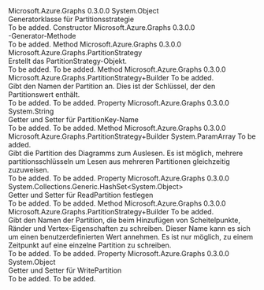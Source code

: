 <Type Name="PartitionStrategy+Builder" FullName="Microsoft.Azure.Graphs.PartitionStrategy+Builder">
  <TypeSignature Language="C#" Value="public sealed class PartitionStrategy.Builder" />
  <TypeSignature Language="ILAsm" Value=".class nested public auto ansi sealed beforefieldinit PartitionStrategy/Builder extends System.Object" />
  <TypeSignature Language="DocId" Value="T:Microsoft.Azure.Graphs.PartitionStrategy.Builder" />
  <TypeSignature Language="VB.NET" Value="Public NotInheritable Class PartitionStrategy.Builder" />
  <TypeSignature Language="F#" Value="type PartitionStrategy.Builder = class" />
  <AssemblyInfo>
    <AssemblyName>Microsoft.Azure.Graphs</AssemblyName>
    <AssemblyVersion>0.3.0.0</AssemblyVersion>
  </AssemblyInfo>
  <Base>
    <BaseTypeName>System.Object</BaseTypeName>
  </Base>
  <Interfaces />
  <Docs>
    <summary>
            Generatorklasse für Partitionsstrategie 
            </summary>
    <remarks>To be added.</remarks>
  </Docs>
  <Members>
    <Member MemberName=".ctor">
      <MemberSignature Language="C#" Value="public Builder ();" />
      <MemberSignature Language="ILAsm" Value=".method public hidebysig specialname rtspecialname instance void .ctor() cil managed" />
      <MemberSignature Language="DocId" Value="M:Microsoft.Azure.Graphs.PartitionStrategy.Builder.#ctor" />
      <MemberSignature Language="VB.NET" Value="Public Sub New ()" />
      <MemberType>Constructor</MemberType>
      <AssemblyInfo>
        <AssemblyName>Microsoft.Azure.Graphs</AssemblyName>
        <AssemblyVersion>0.3.0.0</AssemblyVersion>
      </AssemblyInfo>
      <Parameters />
      <Docs>
        <summary>
            -Generator-Methode
            </summary>
        <remarks>To be added.</remarks>
      </Docs>
    </Member>
    <Member MemberName="Create">
      <MemberSignature Language="C#" Value="public Microsoft.Azure.Graphs.PartitionStrategy Create ();" />
      <MemberSignature Language="ILAsm" Value=".method public hidebysig instance class Microsoft.Azure.Graphs.PartitionStrategy Create() cil managed" />
      <MemberSignature Language="DocId" Value="M:Microsoft.Azure.Graphs.PartitionStrategy.Builder.Create" />
      <MemberSignature Language="VB.NET" Value="Public Function Create () As PartitionStrategy" />
      <MemberSignature Language="F#" Value="member this.Create : unit -&gt; Microsoft.Azure.Graphs.PartitionStrategy" Usage="builder.Create " />
      <MemberType>Method</MemberType>
      <AssemblyInfo>
        <AssemblyName>Microsoft.Azure.Graphs</AssemblyName>
        <AssemblyVersion>0.3.0.0</AssemblyVersion>
      </AssemblyInfo>
      <ReturnValue>
        <ReturnType>Microsoft.Azure.Graphs.PartitionStrategy</ReturnType>
      </ReturnValue>
      <Parameters />
      <Docs>
        <summary>
            Erstellt das PartitionStrategy-Objekt.
            </summary>
        <returns>To be added.</returns>
        <remarks>To be added.</remarks>
      </Docs>
    </Member>
    <Member MemberName="PartitionKey">
      <MemberSignature Language="C#" Value="public Microsoft.Azure.Graphs.PartitionStrategy.Builder PartitionKey (string partitionKey);" />
      <MemberSignature Language="ILAsm" Value=".method public hidebysig instance class Microsoft.Azure.Graphs.PartitionStrategy/Builder PartitionKey(string partitionKey) cil managed" />
      <MemberSignature Language="DocId" Value="M:Microsoft.Azure.Graphs.PartitionStrategy.Builder.PartitionKey(System.String)" />
      <MemberSignature Language="VB.NET" Value="Public Function PartitionKey (partitionKey As String) As PartitionStrategy.Builder" />
      <MemberSignature Language="F#" Value="member this.PartitionKey : string -&gt; Microsoft.Azure.Graphs.PartitionStrategy.Builder" Usage="builder.PartitionKey partitionKey" />
      <MemberType>Method</MemberType>
      <AssemblyInfo>
        <AssemblyName>Microsoft.Azure.Graphs</AssemblyName>
        <AssemblyVersion>0.3.0.0</AssemblyVersion>
      </AssemblyInfo>
      <ReturnValue>
        <ReturnType>Microsoft.Azure.Graphs.PartitionStrategy+Builder</ReturnType>
      </ReturnValue>
      <Parameters>
        <Parameter Name="partitionKey" Type="System.String" />
      </Parameters>
      <Docs>
        <param name="partitionKey">To be added.</param>
        <summary>
            Gibt den Namen der Partition an.  Dies ist der Schlüssel, der den Partitionswert enthält. 
            </summary>
        <returns>To be added.</returns>
        <remarks>To be added.</remarks>
      </Docs>
    </Member>
    <Member MemberName="PartitionKeyString">
      <MemberSignature Language="C#" Value="public string PartitionKeyString { get; }" />
      <MemberSignature Language="ILAsm" Value=".property instance string PartitionKeyString" />
      <MemberSignature Language="DocId" Value="P:Microsoft.Azure.Graphs.PartitionStrategy.Builder.PartitionKeyString" />
      <MemberSignature Language="VB.NET" Value="Public ReadOnly Property PartitionKeyString As String" />
      <MemberSignature Language="F#" Value="member this.PartitionKeyString : string" Usage="Microsoft.Azure.Graphs.PartitionStrategy.Builder.PartitionKeyString" />
      <MemberType>Property</MemberType>
      <AssemblyInfo>
        <AssemblyName>Microsoft.Azure.Graphs</AssemblyName>
        <AssemblyVersion>0.3.0.0</AssemblyVersion>
      </AssemblyInfo>
      <ReturnValue>
        <ReturnType>System.String</ReturnType>
      </ReturnValue>
      <Docs>
        <summary>
             Getter und Setter für PartitionKey-Name
            </summary>
        <value>To be added.</value>
        <remarks>To be added.</remarks>
      </Docs>
    </Member>
    <Member MemberName="ReadPartitions">
      <MemberSignature Language="C#" Value="public Microsoft.Azure.Graphs.PartitionStrategy.Builder ReadPartitions (params object[] readPartitions);" />
      <MemberSignature Language="ILAsm" Value=".method public hidebysig instance class Microsoft.Azure.Graphs.PartitionStrategy/Builder ReadPartitions(object[] readPartitions) cil managed" />
      <MemberSignature Language="DocId" Value="M:Microsoft.Azure.Graphs.PartitionStrategy.Builder.ReadPartitions(System.Object[])" />
      <MemberSignature Language="VB.NET" Value="Public Function ReadPartitions (ParamArray readPartitions As Object()) As PartitionStrategy.Builder" />
      <MemberSignature Language="F#" Value="member this.ReadPartitions : obj[] -&gt; Microsoft.Azure.Graphs.PartitionStrategy.Builder" Usage="builder.ReadPartitions readPartitions" />
      <MemberType>Method</MemberType>
      <AssemblyInfo>
        <AssemblyName>Microsoft.Azure.Graphs</AssemblyName>
        <AssemblyVersion>0.3.0.0</AssemblyVersion>
      </AssemblyInfo>
      <ReturnValue>
        <ReturnType>Microsoft.Azure.Graphs.PartitionStrategy+Builder</ReturnType>
      </ReturnValue>
      <Parameters>
        <Parameter Name="readPartitions" Type="System.Object[]">
          <Attributes>
            <Attribute>
              <AttributeName>System.ParamArray</AttributeName>
            </Attribute>
          </Attributes>
        </Parameter>
      </Parameters>
      <Docs>
        <param name="readPartitions">To be added.</param>
        <summary>
            Gibt die Partition des Diagramms zum Auslesen.  Es ist möglich, mehrere partitionsschlüsseln um Lesen aus mehreren Partitionen gleichzeitig zuzuweisen.
            </summary>
        <returns>To be added.</returns>
        <remarks>To be added.</remarks>
      </Docs>
    </Member>
    <Member MemberName="ReadPartitionSet">
      <MemberSignature Language="C#" Value="public System.Collections.Generic.HashSet&lt;object&gt; ReadPartitionSet { get; }" />
      <MemberSignature Language="ILAsm" Value=".property instance class System.Collections.Generic.HashSet`1&lt;object&gt; ReadPartitionSet" />
      <MemberSignature Language="DocId" Value="P:Microsoft.Azure.Graphs.PartitionStrategy.Builder.ReadPartitionSet" />
      <MemberSignature Language="VB.NET" Value="Public ReadOnly Property ReadPartitionSet As HashSet(Of Object)" />
      <MemberSignature Language="F#" Value="member this.ReadPartitionSet : System.Collections.Generic.HashSet&lt;obj&gt;" Usage="Microsoft.Azure.Graphs.PartitionStrategy.Builder.ReadPartitionSet" />
      <MemberType>Property</MemberType>
      <AssemblyInfo>
        <AssemblyName>Microsoft.Azure.Graphs</AssemblyName>
        <AssemblyVersion>0.3.0.0</AssemblyVersion>
      </AssemblyInfo>
      <ReturnValue>
        <ReturnType>System.Collections.Generic.HashSet&lt;System.Object&gt;</ReturnType>
      </ReturnValue>
      <Docs>
        <summary>
            Getter und Setter für ReadPartition festlegen
            </summary>
        <value>To be added.</value>
        <remarks>To be added.</remarks>
      </Docs>
    </Member>
    <Member MemberName="WritePartition">
      <MemberSignature Language="C#" Value="public Microsoft.Azure.Graphs.PartitionStrategy.Builder WritePartition (object writePartition);" />
      <MemberSignature Language="ILAsm" Value=".method public hidebysig instance class Microsoft.Azure.Graphs.PartitionStrategy/Builder WritePartition(object writePartition) cil managed" />
      <MemberSignature Language="DocId" Value="M:Microsoft.Azure.Graphs.PartitionStrategy.Builder.WritePartition(System.Object)" />
      <MemberSignature Language="VB.NET" Value="Public Function WritePartition (writePartition As Object) As PartitionStrategy.Builder" />
      <MemberSignature Language="F#" Value="member this.WritePartition : obj -&gt; Microsoft.Azure.Graphs.PartitionStrategy.Builder" Usage="builder.WritePartition writePartition" />
      <MemberType>Method</MemberType>
      <AssemblyInfo>
        <AssemblyName>Microsoft.Azure.Graphs</AssemblyName>
        <AssemblyVersion>0.3.0.0</AssemblyVersion>
      </AssemblyInfo>
      <ReturnValue>
        <ReturnType>Microsoft.Azure.Graphs.PartitionStrategy+Builder</ReturnType>
      </ReturnValue>
      <Parameters>
        <Parameter Name="writePartition" Type="System.Object" />
      </Parameters>
      <Docs>
        <param name="writePartition">To be added.</param>
        <summary>
             Gibt den Namen der Partition, die beim Hinzufügen von Scheitelpunkte, Ränder und Vertex-Eigenschaften zu schreiben.  Dieser Name kann es sich um einen benutzerdefinierten Wert annehmen. Es ist nur möglich, zu einem Zeitpunkt auf eine einzelne Partition zu schreiben.
             </summary>
        <returns>To be added.</returns>
        <remarks>To be added.</remarks>
      </Docs>
    </Member>
    <Member MemberName="WritePartitionObject">
      <MemberSignature Language="C#" Value="public object WritePartitionObject { get; }" />
      <MemberSignature Language="ILAsm" Value=".property instance object WritePartitionObject" />
      <MemberSignature Language="DocId" Value="P:Microsoft.Azure.Graphs.PartitionStrategy.Builder.WritePartitionObject" />
      <MemberSignature Language="VB.NET" Value="Public ReadOnly Property WritePartitionObject As Object" />
      <MemberSignature Language="F#" Value="member this.WritePartitionObject : obj" Usage="Microsoft.Azure.Graphs.PartitionStrategy.Builder.WritePartitionObject" />
      <MemberType>Property</MemberType>
      <AssemblyInfo>
        <AssemblyName>Microsoft.Azure.Graphs</AssemblyName>
        <AssemblyVersion>0.3.0.0</AssemblyVersion>
      </AssemblyInfo>
      <ReturnValue>
        <ReturnType>System.Object</ReturnType>
      </ReturnValue>
      <Docs>
        <summary>
            Getter und Setter für WritePartition
            </summary>
        <value>To be added.</value>
        <remarks>To be added.</remarks>
      </Docs>
    </Member>
  </Members>
</Type>